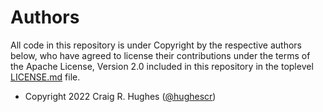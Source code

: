 # Authors

All code in this repository is under Copyright by the respective authors below,
who have agreed to license their contributions under the terms of the Apache License, Version 2.0
included in this repository in the toplevel [LICENSE.md](LICENSE.md) file.

* Copyright 2022 Craig R. Hughes ([@hughescr](https://github.com/hughescr))
